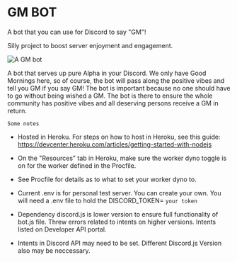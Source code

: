 
# GM BOT

A bot that you can use for Discord to say "GM"!

Silly project to boost server enjoyment and engagement. 

![A GM bot](https://github.com/ExodusMovement/discord_GM_Bot/blob/master/Exodude.jpeg?raw=true)


A bot that serves up pure Alpha in your Discord. We only have Good Mornings here, so of course, the bot will pass along the positive vibes and tell you GM if you say GM! The bot is important because no one should have to go without being wished a GM. The bot is there to ensure the whole community has positive vibes and all deserving persons receive a GM in return. 

`Some notes`

- Hosted in Heroku. For steps on how to host in Heroku, see this guide: https://devcenter.heroku.com/articles/getting-started-with-nodejs

- On the "Resources" tab in Heroku, make sure the worker dyno toggle is on for the worker defined in the Procfile. 

- See Procfile for details as to what to set your worker dyno to.

- Current .env is for personal test server. You can create your own. You will need a .env file to hold the DISCORD_TOKEN= `your token`

- Dependency discord.js is lower version to ensure full functionality of bot.js file. Threw errors related to intents on higher versions. Intents listed on Developer API portal. 
- Intents in Discord API may need to be set. Different Discord.js Version also may be neccessary. 

